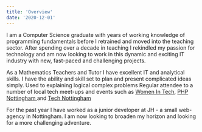 ```yaml
---
title: 'Overview'
date: '2020-12-01'
--- 
```


I am a Computer Science graduate with years of working knowledge of programming fundamentals before I retrained and moved into the teaching sector.  After spending over a decade in teaching I rekindled my passion for technology and am now looking to work in  this dynamic and exciting IT industry with new, fast-paced and challenging projects. 

As a Mathematics Teachers and Tutor I have excellent IT and analytical skills.  I have the ability and  skill set to plan and present complicated ideas simply.  Used to explaining logical complex problems  Regular attendee to a number of local tech meet-ups and events such as <a href="https://www.meetup.com/Women-In-Tech-Nottingham/" target="_blank">Women In Tech</a>,  <a href="https://phpminds.org/" target="_blank">PHP Nottingham </a>
and <a href="https://www.technottingham.com/" target="_blank">Tech Nottingham</a>

For the past year I have worked as a junior developer at JH - a small web-agency in Nottingham.  I am now looking to broaden my horizon and looking for a more challenging adventure.